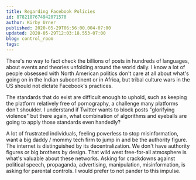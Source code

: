 ```yaml
---
title: Regarding Facebook Policies
id: 8782187674942071570
author: Kirby Urner
published: 2020-05-29T06:56:00.004-07:00
updated: 2020-05-29T12:03:18.553-07:00
blog: control_room
tags: 
---
```


There's no way to fact check the billions of posts in hundreds of languages, about events and theories unfolding around the world daily. I know a lot of people obsessed with North American politics don't care at all about what's going on in the Indian subcontinent or in Africa, but tribal culture wars in the US should not dictate Facebook's practices.

The standards that do exist are difficult enough to uphold, such as keeping the platform relatively free of pornography, a challenge many platforms don't shoulder. I understand if Twitter wants to block posts "glorifying violence" but there again, what combination of algorithms and eyeballs are going to apply those standards even handedly?

A lot of frustrated individuals, feeling powerless to stop misinformation, want a big daddy / mommy tech firm to jump in and be the authority figure. The internet is distinguished by its decentralization. We don't have authority figures or big brothers by design. That wild west free-for-all atmosphere is what's valuable about these networks. Asking for crackdowns against political speech, propaganda, advertising, manipulation, misinformation, is asking for parental controls. I would prefer to not pander to this impulse.